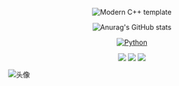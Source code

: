 <div id="title" align=center>

![Modern C++ template][github-sub-title:img]

![Anurag's GitHub stats](https://github-readme-stats.vercel.app/api?username=Elysia0528&show_icons=true&theme=radical)


[![Python](https://img.shields.io/badge/code-Modern%20C++-blue)](https://www.python.org/) 

![](https://img.shields.io/badge/柚子奈-yellow) 
![](https://img.shields.io/badge/翡翠亭-red) 
![](https://img.shields.io/badge/hiten-red)

</div>

![头像](image/头像.jpg)



[github-sub-title:img]: https://readme-typing-svg.herokuapp.com?font=Segoe+Script&center=true&lines=Elysia0528.
